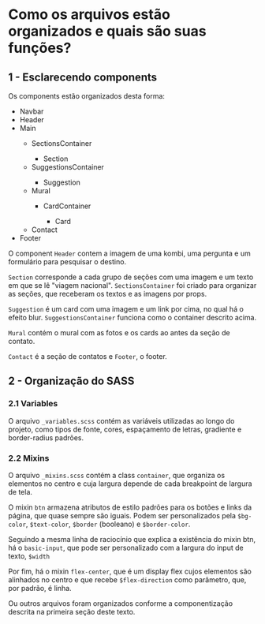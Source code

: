 # Como os arquivos estão organizados e quais são suas funções?

## 1 - Esclarecendo components

Os components estão organizados desta forma:

<ul>
    <li>Navbar</li>
    <li>Header</li>
    <li>Main</li>
    <ul>
        <li>SectionsContainer</li>
        <ul><li>Section</li></ul>
        <li>SuggestionsContainer</li>
        <ul><li>Suggestion</li></ul>
        <li>Mural</li>
        <ul><li>CardContainer</li></ul>
        <ul><ul><li>Card</li></ul></ul>
        <li>Contact</li>
    </ul>
    <li>Footer</li>
</ul>

O component `Header` contem a imagem de uma kombi, uma pergunta e um formulário para pesquisar o destino.

`Section` corresponde a cada grupo de seções com uma imagem e um texto em que se lê "viagem nacional". `SectionsContainer` foi criado para organizar as seções, que receberam os textos e as imagens por props.

`Suggestion` é um card com uma imagem e um link por cima, no qual há o efeito blur. `SuggestionsContainer` funciona como o container descrito acima.

`Mural` contém o mural com as fotos e os cards ao antes da seção de contato.

`Contact` é a seção de contatos e `Footer`, o footer.

## 2 - Organização do SASS
### 2.1 Variables
O arquivo `_variables.scss` contém as variáveis utilizadas ao longo do projeto, como tipos de fonte, cores, espaçamento de letras, gradiente e border-radius padrões.

### 2.2 Mixins
O arquivo `_mixins.scss` contém a class `container`, que organiza os elementos no centro e cuja largura depende de cada breakpoint de largura de tela.

O mixin `btn` armazena atributos de estilo padrões para os botões e links da página, que quase sempre são iguais. Podem ser personalizados pela `$bg-color`, `$text-color`, `$border` (booleano) e `$border-color`.

Seguindo a mesma linha de raciocínio que explica a existência do mixin btn, há o `basic-input`, que pode ser personalizado com a largura do input de texto, `$width`

Por fim, há o mixin `flex-center`, que é um display flex cujos elementos são alinhados no centro e que recebe `$flex-direction` como parâmetro, que, por padrão, é linha.

Ou outros arquivos foram organizados conforme a componentização descrita na primeira seção deste texto.

